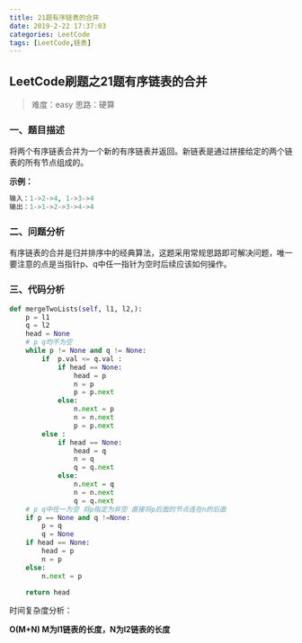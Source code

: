 ```yaml
---
title: 21题有序链表的合并
date: 2019-2-22 17:37:03
categories: LeetCode
tags: [LeetCode,链表]
---
```


## LeetCode刷题之21题有序链表的合并

>难度：easy                                  思路：硬算

### 一、题目描述

将两个有序链表合并为一个新的有序链表并返回。新链表是通过拼接给定的两个链表的所有节点组成的。 

**示例：**

```python
输入：1->2->4, 1->3->4
输出：1->1->2->3->4->4
```

<!--more-->

### 二、问题分析

有序链表的合并是归并排序中的经典算法，这题采用常规思路即可解决问题，唯一要注意的点是当指针p、q中任一指针为空时后续应该如何操作。

### 三、代码分析

```python
def mergeTwoLists(self, l1, l2,):
	p = l1 
    q = l2
    head = None
    # p q均不为空
    while p != None and q != None:
        if  p.val <= q.val :
            if head == None:
                head = p
                n = p
                p = p.next
            else:
                n.next = p
                n = n.next
                p = p.next
        else :
            if head == None:
                head = q
                n = q
                q = q.next
            else:
                n.next = q
                n = n.next
                q = q.next
    # p q中任一为空 将p指定为非空 直接将p后面的节点连在n的后面
    if p == None and q !=None:
        p = q
        q = None
    if head == None:
        head = p
        n = p
    else:            
        n.next = p

    return head     
```

时间复杂度分析：

**O(M+N)       M为l1链表的长度，N为l2链表的长度**

